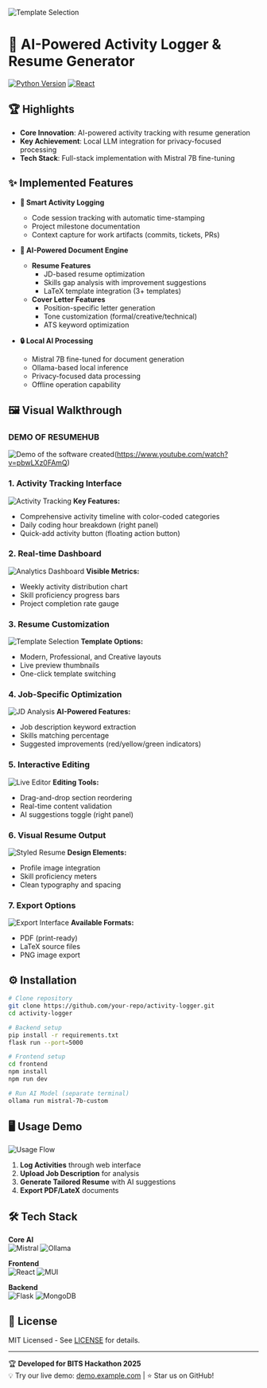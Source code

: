 ![Template Selection](./images/resumetemplates.png)
# 🚀 AI-Powered Activity Logger & Resume Generator



[![Python Version](https://img.shields.io/badge/python-3.9%2B-blue.svg)](https://www.python.org/)
[![React](https://img.shields.io/badge/React-18.2%2B-61DAFB)](https://react.dev/)

## 🏆 Highlights
- **Core Innovation**: AI-powered activity tracking with resume generation
- **Key Achievement**: Local LLM integration for privacy-focused processing
- **Tech Stack**: Full-stack implementation with Mistral 7B fine-tuning

## ✨ Implemented Features


- **📝 Smart Activity Logging**
  - Code session tracking with automatic time-stamping
  - Project milestone documentation
  - Context capture for work artifacts (commits, tickets, PRs)

- **🤖 AI-Powered Document Engine**
  - **Resume Features**
    - JD-based resume optimization
    - Skills gap analysis with improvement suggestions
    - LaTeX template integration (3+ templates)
  - **Cover Letter Features**
    - Position-specific letter generation
    - Tone customization (formal/creative/technical)
    - ATS keyword optimization

- **🔒 Local AI Processing**
  - Mistral 7B fine-tuned for document generation
  - Ollama-based local inference
  - Privacy-focused data processing
  - Offline operation capability


## 🖼️ Visual Walkthrough

### DEMO OF RESUMEHUB
![Demo of the software created](https://img.youtube.com/vi/pbwLXz0FAmQ/0.jpg)(https://www.youtube.com/watch?v=pbwLXz0FAmQ)

### 1. Activity Tracking Interface
![Activity Tracking](./images/activity.png)
**Key Features:**
- Comprehensive activity timeline with color-coded categories
- Daily coding hour breakdown (right panel)
- Quick-add activity button (floating action button)

### 2. Real-time Dashboard
![Analytics Dashboard](./images/dashboard.png)
**Visible Metrics:**
- Weekly activity distribution chart
- Skill proficiency progress bars
- Project completion rate gauge

### 3. Resume Customization
![Template Selection](./images/resumetemplates.png)
**Template Options:**
- Modern, Professional, and Creative layouts
- Live preview thumbnails
- One-click template switching

### 4. Job-Specific Optimization
![JD Analysis](./images/job-specific.png)
**AI-Powered Features:**
- Job description keyword extraction
- Skills matching percentage
- Suggested improvements (red/yellow/green indicators)

### 5. Interactive Editing
![Live Editor](./images/liveedit.png)
**Editing Tools:**
- Drag-and-drop section reordering
- Real-time content validation
- AI suggestions toggle (right panel)

### 6. Visual Resume Output
![Styled Resume](./images/resumewithimage.png)
**Design Elements:**
- Profile image integration
- Skill proficiency meters
- Clean typography and spacing

### 7. Export Options
![Export Interface](./images/download.png)
**Available Formats:**
- PDF (print-ready)
- LaTeX source files
- PNG image export

## ⚙️ Installation

```bash
# Clone repository
git clone https://github.com/your-repo/activity-logger.git
cd activity-logger

# Backend setup
pip install -r requirements.txt
flask run --port=5000

# Frontend setup
cd frontend
npm install
npm run dev

# Run AI Model (separate terminal)
ollama run mistral-7b-custom
```

## 🖥️ Usage Demo
![Usage Flow](https://via.placeholder.com/600x300.png?text=Resume+Generation+Process)

1. **Log Activities** through web interface
2. **Upload Job Description** for analysis
3. **Generate Tailored Resume** with AI suggestions
4. **Export PDF/LateX** documents

## 🛠️ Tech Stack
**Core AI**  
![Mistral](https://img.shields.io/badge/Mistral-7B-FF6B6B)
![Ollama](https://img.shields.io/badge/Ollama-0.1.2-4BC0D9)

**Frontend**  
![React](https://img.shields.io/badge/React-18.2-61DAFB)
![MUI](https://img.shields.io/badge/Material_UI-5.14-007FFF)

**Backend**  
![Flask](https://img.shields.io/badge/Flask-2.3.2-000000)
![MongoDB](https://img.shields.io/badge/MongoDB-6.0-47A248)

## 📄 License
MIT Licensed - See [LICENSE](LICENSE) for details.

---

🏆 **Developed for BITS Hackathon 2025**  
💡 Try our live demo: [demo.example.com](https://demo.example.com) | ⭐ Star us on GitHub!
